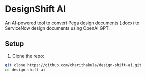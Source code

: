 # DesignShift AI

An AI-powered tool to convert Pega design documents (.docx) to ServiceNow design documents using OpenAI GPT.

## Setup

1. Clone the repo:
```bash
git clone https://github.com/charithakula/design-shift-ai.git
cd design-shift-ai
